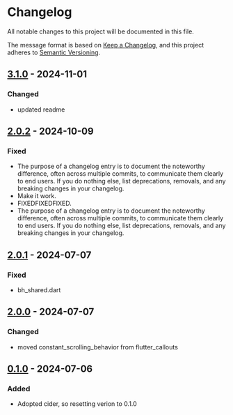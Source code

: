 # Changelog
All notable changes to this project will be documented in this file.

The message format is based on [Keep a Changelog](https://keepachangelog.com/en/1.0.0/),
and this project adheres to [Semantic Versioning](https://semver.org/spec/v2.0.0.html).

## [3.1.0] - 2024-11-01
### Changed
- updated readme

## [2.0.2] - 2024-10-09
### Fixed
- The purpose of a changelog entry is to document the  noteworthy difference, often across multiple commits,  to communicate them clearly to end users.  If you do nothing else, list deprecations, removals,  and any breaking changes in your changelog.
- Make it work.
- FIXEDFIXEDFIXED.
- The purpose of a changelog entry is to document the  noteworthy difference, often across multiple commits,  to communicate them clearly to end users.  If you do nothing else, list deprecations, removals,  and any breaking changes in your changelog.

## [2.0.1] - 2024-07-07
### Fixed
- bh\_shared.dart

## [2.0.0] - 2024-07-07
### Changed
- moved constant\_scrolling\_behavior from flutter\_callouts

## [0.1.0] - 2024-07-06
### Added
- Adopted cider, so resetting verion to 0.1.0

[3.1.0]: https://github.com/biancashouse/bh_shared/compare/2.0.2...3.1.0
[2.0.2]: https://github.com/biancashouse/bh_shared/compare/2.0.1...2.0.2
[2.0.1]: https://github.com/biancashouse/bh_shared/compare/2.0.0...2.0.1
[2.0.0]: https://github.com/biancashouse/bh_shared/compare/0.1.0...2.0.0
[0.1.0]: https://github.com/biancashouse/bh_shared/releases/tag/0.1.0

